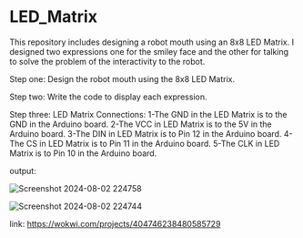 # LED_Matrix
This repository includes designing a robot mouth using an 8x8 LED Matrix. I designed two expressions one for the smiley face and the other for talking to solve the problem of the interactivity to the robot.



Step one:
Design the robot mouth using the 8x8 LED Matrix.  



Step two:
Write the code to display each expression.



Step three:
LED Matrix Connections:
1-The GND in the LED Matrix is to the GND in the Arduino board. 
2-The VCC in LED Matrix is to the 5V in the Arduino board.
3-The DIN in LED Matrix is to Pin 12 in the Arduino board.
4-The CS in LED Matrix is to Pin 11 in the Arduino board.
5-The CLK in LED Matrix is to Pin 10 in the Arduino board.

output:



![Screenshot 2024-08-02 224758](https://github.com/user-attachments/assets/21017262-0476-4b96-8e91-56da05a631a8)



![Screenshot 2024-08-02 224744](https://github.com/user-attachments/assets/67e11d10-0794-46fa-a7e3-30c036de40f6)


link: https://wokwi.com/projects/404746238480585729
